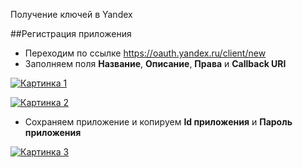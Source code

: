Получение ключей в Yandex

##Регистрация приложения

* Переходим по ссылке <https://oauth.yandex.ru/client/new>
* Заполняем поля **Название**, **Описание**, **Права** и **Callback URI**

[![Картинка 1](http://st.bezumkin.ru/files/4/4/2/4420d0bb15d42dcee4934bdc5f04a985s.jpg)](http://st.bezumkin.ru/files/4/4/2/4420d0bb15d42dcee4934bdc5f04a985.png)

[![Картинка 2](http://st.bezumkin.ru/files/0/e/0/0e00e84f8a71c22f1efbadb38f3f180fs.jpg)](http://st.bezumkin.ru/files/0/e/0/0e00e84f8a71c22f1efbadb38f3f180f.png)

* Сохраняем приложение и копируем **Id приложения** и **Пароль приложения**

[![Картинка 3](http://st.bezumkin.ru/files/4/2/5/425285ebced32d2c122b3f94548b6293s.jpg)](http://st.bezumkin.ru/files/4/2/5/425285ebced32d2c122b3f94548b6293.png)
